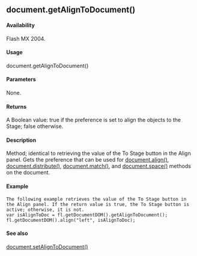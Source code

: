 ## document.getAlignToDocument()

#### Availability

Flash MX 2004.

#### Usage

document.getAlignToDocument()

#### Parameters

None.

#### Returns

A Boolean value: true if the preference is set to align the objects to the Stage; false otherwise.

#### Description

Method; identical to retrieving the value of the To Stage button in the Align panel. Gets the preference that can be used for [document.align()](#_bookmark132), [document.distribute()](#_bookmark173), [document.match()](#_bookmark237), and [document.space()](#_bookmark323) methods on the document.

#### Example

```
The following example retrieves the value of the To Stage button in the Align panel. If the return value is true, the To Stage button is active; otherwise, it is not.
var isAlignToDoc = fl.getDocumentDOM().getAlignToDocument(); fl.getDocumentDOM().align("left", isAlignToDoc);

```
#### See also

[document.setAlignToDocument()](#_bookmark277)
